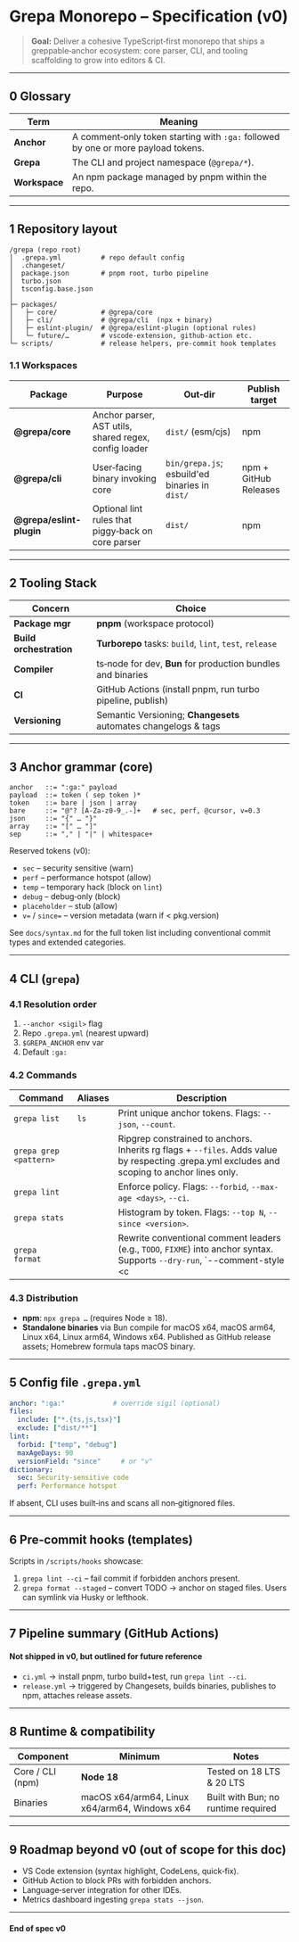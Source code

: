 # Grepa Monorepo – Specification (v0)

> **Goal:** Deliver a cohesive TypeScript‑first monorepo that ships a greppable‑anchor ecosystem: core parser, CLI, and tooling scaffolding to grow into editors & CI.

---

## 0 Glossary

| Term          | Meaning                                                                           |
| ------------- | --------------------------------------------------------------------------------- |
| **Anchor**    | A comment‑only token starting with `:ga:` followed by one or more payload tokens. |
| **Grepa**     | The CLI and project namespace (`@grepa/*`).                                       |
| **Workspace** | An npm package managed by pnpm within the repo.                                   |

---

## 1 Repository layout

```text
/grepa (repo root)
│  .grepa.yml          # repo default config
│  .changeset/
│  package.json        # pnpm root, turbo pipeline
│  turbo.json
│  tsconfig.base.json
│
├─ packages/
│   ├─ core/           # @grepa/core
│   ├─ cli/            # @grepa/cli  (npx + binary)
│   ├─ eslint-plugin/  # @grepa/eslint-plugin (optional rules)
│   └─ future/…        # vscode-extension, github-action etc.
└─ scripts/            # release helpers, pre‑commit hook templates
```

### 1.1 Workspaces

| Package                  | Purpose                                               | Out‑dir                                        | Publish target        |
| ------------------------ | ----------------------------------------------------- | ---------------------------------------------- | --------------------- |
| **@grepa/core**          | Anchor parser, AST utils, shared regex, config loader | `dist/` (esm/cjs)                              | npm                   |
| **@grepa/cli**           | User‑facing binary invoking core                      | `bin/grepa.js`; esbuild'ed binaries in `dist/` | npm + GitHub Releases |
| **@grepa/eslint-plugin** | Optional lint rules that piggy‑back on core parser    | `dist/`                                        | npm                   |

---

## 2 Tooling Stack

| Concern                 | Choice                                                          |
| ----------------------- | --------------------------------------------------------------- |
| **Package mgr**         | **pnpm** (workspace protocol)                                   |
| **Build orchestration** | **Turborepo** tasks: `build`, `lint`, `test`, `release`         |
| **Compiler**            | ts‑node for dev, **Bun** for production bundles and binaries    |
| **CI**                  | GitHub Actions (install pnpm, run turbo pipeline, publish)      |
| **Versioning**          | Semantic Versioning; **Changesets** automates changelogs & tags |

---

## 3 Anchor grammar (core)

```bnf
anchor   ::= ":ga:" payload
payload  ::= token ( sep token )*
token    ::= bare | json | array
bare     ::= "@"? [A-Za-z0-9_.-]+   # sec, perf, @cursor, v=0.3
json     ::= "{" … "}"
array    ::= "[" … "]"
sep      ::= "," | "|" | whitespace+
```

Reserved tokens (v0):

* `sec`  – security sensitive (warn)
* `perf` – performance hotspot (allow)
* `temp` – temporary hack (block on `lint`)
* `debug` – debug‑only (block)
* `placeholder` – stub (allow)
* `v=` / `since=` – version metadata (warn if < pkg.version)

See `docs/syntax.md` for the full token list including conventional commit types and extended categories.

---

## 4 CLI (`grepa`)

### 4.1 Resolution order

1. `--anchor <sigil>` flag
2. Repo `.grepa.yml` (nearest upward)
3. `$GREPA_ANCHOR` env var
4. Default `:ga:`

### 4.2 Commands

| Command                | Aliases | Description                                                                                                                  |
| ---------------------- | ------- | ---------------------------------------------------------------------------------------------------------------------------- |
| `grepa list`           | `ls`    | Print unique anchor tokens. Flags: `--json`, `--count`.                                                                      |
| `grepa grep <pattern>` |         | Ripgrep constrained to anchors. Inherits rg flags + `--files`. Adds value by respecting .grepa.yml excludes and scoping to anchor lines only. |
| `grepa lint`           |         | Enforce policy. Flags: `--forbid`, `--max-age <days>`, `--ci`.                                                               |
| `grepa stats`          |         | Histogram by token. Flags: `--top N`, `--since <version>`.                                                                   |
| `grepa format`         |         | Rewrite conventional comment leaders (e.g., `TODO`, `FIXME`) into anchor syntax. Supports `--dry-run`, `--comment-style <c|xml|hash>`. |

### 4.3 Distribution

* **npm**: `npx grepa …` (requires Node ≥ 18).
* **Standalone binaries** via Bun compile for macOS x64, macOS arm64, Linux x64, Linux arm64, Windows x64. Published as GitHub release assets; Homebrew formula taps macOS binary.

---

## 5 Config file `.grepa.yml`

```yaml
anchor: ":ga:"            # override sigil (optional)
files:
  include: ["*.{ts,js,tsx}"]
  exclude: ["dist/**"]
lint:
  forbid: ["temp", "debug"]
  maxAgeDays: 90
  versionField: "since"     # or "v"
dictionary:
  sec: Security‑sensitive code
  perf: Performance hotspot
```

If absent, CLI uses built‑ins and scans all non‑gitignored files.

---

## 6 Pre‑commit hooks (templates)

Scripts in `/scripts/hooks` showcase:

1. `grepa lint --ci` – fail commit if forbidden anchors present.
2. `grepa format --staged` – convert TODO → anchor on staged files.
   Users can symlink via Husky or lefthook.

---

## 7 Pipeline summary (GitHub Actions)

#### Not shipped in v0, but outlined for future reference

* `ci.yml` → install pnpm, turbo build+test, run `grepa lint --ci`.
* `release.yml` → triggered by Changesets, builds binaries, publishes to npm, attaches release assets.

---

## 8 Runtime & compatibility

| Component        | Minimum                                       | Notes                                       |
| ---------------- | --------------------------------------------- | ------------------------------------------- |
| Core / CLI (npm) | **Node 18**                                   | Tested on 18 LTS & 20 LTS                   |
| Binaries         | macOS x64/arm64, Linux x64/arm64, Windows x64 | Built with Bun; no runtime required         |

---

## 9 Roadmap beyond v0 (out of scope for this doc)

* VS Code extension (syntax highlight, CodeLens, quick‑fix).
* GitHub Action to block PRs with forbidden anchors.
* Language‑server integration for other IDEs.
* Metrics dashboard ingesting `grepa stats --json`.

---

#### End of spec v0